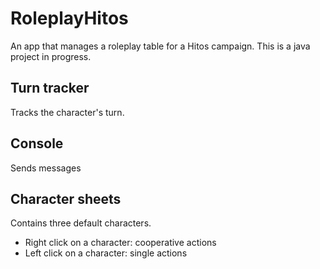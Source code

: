 # RoleplayHitos
An app that manages a roleplay table for a Hitos campaign.
This is a java project in progress.

## Turn tracker
Tracks the character's turn.

## Console
Sends messages

## Character sheets
Contains three default characters.
* Right click on a character: cooperative actions
* Left click on a character: single actions
